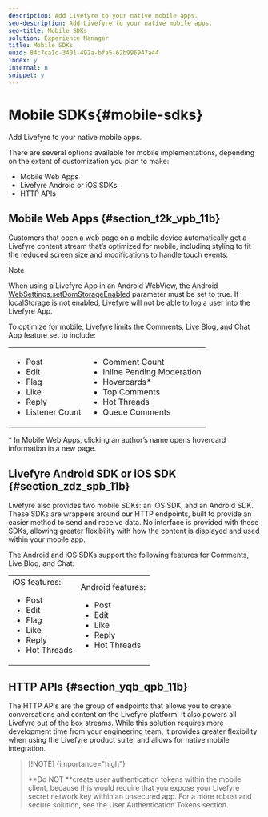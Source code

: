 ```yaml
---
description: Add Livefyre to your native mobile apps.
seo-description: Add Livefyre to your native mobile apps.
seo-title: Mobile SDKs
solution: Experience Manager
title: Mobile SDKs
uuid: 84c7ca1c-3401-492a-bfa5-62b996947a44
index: y
internal: n
snippet: y
---
```


# Mobile SDKs{#mobile-sdks}

Add Livefyre to your native mobile apps.

There are several options available for mobile implementations, depending on the extent of customization you plan to make:

* Mobile Web Apps
* Livefyre Android or iOS SDKs
* HTTP APIs

## Mobile Web Apps {#section_t2k_vpb_11b}

Customers that open a web page on a mobile device automatically get a Livefyre content stream that’s optimized for mobile, including styling to fit the reduced screen size and modifications to handle touch events.

>[!NOTE]
>
>When using a Livefyre App in an Android WebView, the Android [WebSettings.setDomStorageEnabled](https://developer.android.com/reference/android/webkit/WebSettings.html) parameter must be set to true. If localStorage is not enabled, Livefyre will not be able to log a user into the Livefyre App.

To optimize for mobile, Livefyre limits the Comments, Live Blog, and Chat App feature set to include:

<table id="table_bgw_p2l_wz"> 
 <tbody> 
  <tr> 
   <td> 
    <ul id="ul_cgw_p2l_wz"> 
     <li>Post</li> 
     <li>Edit</li> 
     <li>Flag</li> 
     <li>Like</li> 
     <li>Reply</li> 
     <li>Listener Count</li> 
    </ul> </td> 
   <td> 
    <ul id="ul_dgw_p2l_wz"> 
     <li>Comment Count</li> 
     <li>Inline Pending Moderation</li> 
     <li>Hovercards*</li> 
     <li>Top Comments</li> 
     <li>Hot Threads</li> 
     <li>Queue Comments</li> 
    </ul> </td> 
  </tr> 
 </tbody> 
</table>

&#42; In Mobile Web Apps, clicking an author’s name opens hovercard information in a new page.

## Livefyre Android SDK or iOS SDK {#section_zdz_spb_11b}

Livefyre also provides two mobile SDKs: an iOS SDK, and an Android SDK. These SDKs are wrappers around our HTTP endpoints, built to provide an easier method to send and receive data. No interface is provided with these SDKs, allowing greater flexibility with how the content is displayed and used within your mobile app.

The Android and iOS SDKs support the following features for Comments, Live Blog, and Chat:

<table id="table_egw_p2l_wz"> 
 <tbody> 
  <tr> 
   <td>iOS features:
    <ul id="ul_fgw_p2l_wz"> 
     <li>Post</li> 
     <li>Edit</li> 
     <li>Flag</li> 
     <li>Like</li> 
     <li>Reply</li> 
     <li>Hot Threads</li> 
    </ul></td> 
   <td>Android features:
    <ul id="ul_ggw_p2l_wz"> 
     <li>Post</li> 
     <li>Edit</li> 
     <li>Like</li> 
     <li>Reply</li> 
     <li>Hot Threads</li> 
    </ul></td> 
  </tr> 
 </tbody> 
</table>

## HTTP APIs {#section_yqb_qpb_11b}

The HTTP APIs are the group of endpoints that allows you to create conversations and content on the Livefyre platform. It also powers all Livefyre out of the box streams. While this solution requires more development time from your engineering team, it provides greater flexibility when using the Livefyre product suite, and allows for native mobile integration.

>[!NOTE] {importance="high"}
>
>**Do NOT **create user authentication tokens within the mobile client, because this would require that you expose your Livefyre secret network key within an unsecured app. For a more robust and secure solution, see the User Authentication Tokens section.

